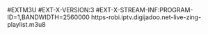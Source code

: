 
#EXTM3U 
#EXT-X-VERSION:3 
#EXT-X-STREAM-INF:PROGRAM-ID=1,BANDWIDTH=2560000 
https-robi.iptv.digijadoo.net-live-zing-playlist.m3u8
